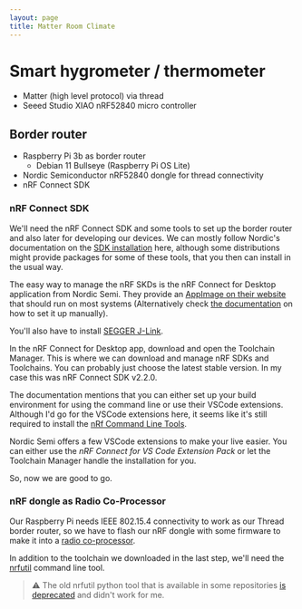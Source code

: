 ```yaml
---
layout: page
title: Matter Room Climate
---
```


# Smart hygrometer / thermometer 

* Matter (high level protocol) via thread
* Seeed Studio XIAO nRF52840 micro controller


## Border router

* Raspberry Pi 3b as border router
    * Debian 11 Bullseye (Raspberry Pi OS Lite)
* Nordic Semiconductor nRF52840 dongle for thread connectivity
* nRF Connect SDK

### nRF Connect SDK
We'll need the nRF Connect SDK and some tools to set up the border router and also later for developing our devices. We can mostly follow Nordic's documentation on the [SDK installation](https://developer.nordicsemi.com/nRF_Connect_SDK/doc/latest/nrf/getting_started/assistant.html) here, although some distributions might provide packages for some of these tools, that you then can install in the usual way.

The easy way to manage the nRF SKDs is the nRF Connect for Desktop application from Nordic Semi. They provide an [AppImage on their website](https://www.nordicsemi.com/Products/Development-tools/nRF-Connect-for-Desktop/Download) that should run on most systems (Alternatively check [the documentation](https://developer.nordicsemi.com/nRF_Connect_SDK/doc/latest/nrf/getting_started/installing.html) on how to set it up manually).

You'll also have to install [SEGGER J-Link](https://www.segger.com/downloads/jlink/).

In the nRF Connect for Desktop app, download and open the Toolchain Manager. This is where we can download and manage nRF SDKs and Toolchains. You can probably just choose the latest stable version. In my case this was nRF Connect SDK v2.2.0.

The documentation mentions that you can either set up your build environment for using the command line or use their VSCode extensions. Although I'd go for the VSCode extensions here, it seems like it's still required to install the [nRf Command Line Tools](https://www.nordicsemi.com/Products/Development-tools/nrf-command-line-tools).

Nordic Semi offers a few VSCode extensions to make your live easier. You can either use the *nRF Connect for VS Code Extension Pack* or let the Toolchain Manager handle the installation for you.

So, now we are good to go.

### nRF dongle as Radio Co-Processor
Our Raspberry Pi needs IEEE 802.15.4 connectivity to work as our Thread border router, so we have to flash our nRF dongle with some firmware to make it into a
[radio co-processor](https://developer.nordicsemi.com/nRF_Connect_SDK/doc/latest/nrf/protocols/thread/tools.html#configuring-a-radio-co-processor).

In addition to the toolchain we downloaded in the last step, we'll need the [nrfutil](https://www.nordicsemi.com/Products/Development-tools/nrf-util) command line tool.

> ⚠️ The old nrfutil python tool that is available in some repositories [is deprecated](https://github.com/NordicSemiconductor/pc-nrfutil#deprecation-notice) and didn't work for me.
